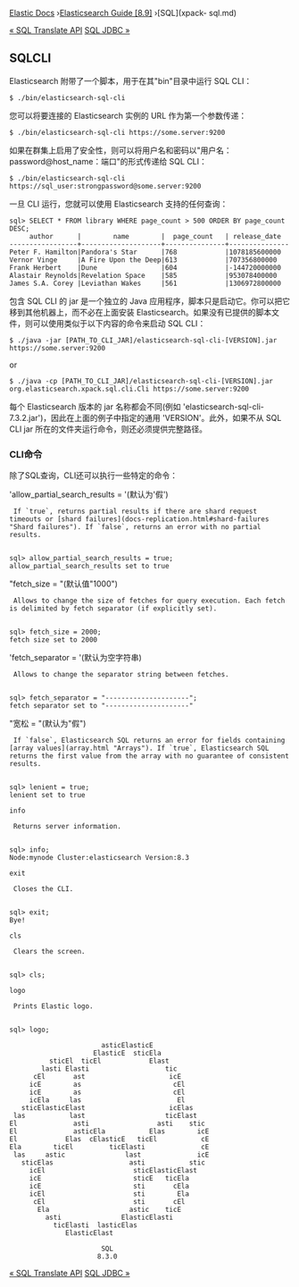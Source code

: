 

[Elastic Docs](/guide/) ›[Elasticsearch Guide [8.9]](index.md) ›[SQL](xpack-
sql.md)

[« SQL Translate API](sql-translate.md) [SQL JDBC »](sql-jdbc.md)

## SQLCLI

Elasticsearch 附带了一个脚本，用于在其"bin"目录中运行 SQL CLI：

    
    
    $ ./bin/elasticsearch-sql-cli

您可以将要连接的 Elasticsearch 实例的 URL 作为第一个参数传递：

    
    
    $ ./bin/elasticsearch-sql-cli https://some.server:9200

如果在群集上启用了安全性，则可以将用户名和密码以"用户名：password@host_name：端口"的形式传递给 SQL CLI：

    
    
    $ ./bin/elasticsearch-sql-cli https://sql_user:strongpassword@some.server:9200

一旦 CLI 运行，您就可以使用 Elasticsearch 支持的任何查询：

    
    
    sql> SELECT * FROM library WHERE page_count > 500 ORDER BY page_count DESC;
         author      |        name        |  page_count   | release_date
    -----------------+--------------------+---------------+---------------
    Peter F. Hamilton|Pandora's Star      |768            |1078185600000
    Vernor Vinge     |A Fire Upon the Deep|613            |707356800000
    Frank Herbert    |Dune                |604            |-144720000000
    Alastair Reynolds|Revelation Space    |585            |953078400000
    James S.A. Corey |Leviathan Wakes     |561            |1306972800000

包含 SQL CLI 的 jar 是一个独立的 Java 应用程序，脚本只是启动它。你可以把它移到其他机器上，而不必在上面安装 Elasticsearch。如果没有已提供的脚本文件，则可以使用类似于以下内容的命令来启动 SQL CLI：

    
    
    $ ./java -jar [PATH_TO_CLI_JAR]/elasticsearch-sql-cli-[VERSION].jar https://some.server:9200

or

    
    
    $ ./java -cp [PATH_TO_CLI_JAR]/elasticsearch-sql-cli-[VERSION].jar org.elasticsearch.xpack.sql.cli.Cli https://some.server:9200

每个 Elasticsearch 版本的 jar 名称都会不同(例如 'elasticsearch-sql-cli-7.3.2.jar')，因此在上面的例子中指定的通用 'VERSION'。此外，如果不从 SQL CLI jar 所在的文件夹运行命令，则还必须提供完整路径。

### CLI命令

除了SQL查询，CLI还可以执行一些特定的命令：

'allow_partial_search_results = '<boolean>(默认为'假')

     If `true`, returns partial results if there are shard request timeouts or [shard failures](docs-replication.html#shard-failures "Shard failures"). If `false`, returns an error with no partial results. 
    
    
    sql> allow_partial_search_results = true;
    allow_partial_search_results set to true

"fetch_size = <number>"(默认值"1000")

     Allows to change the size of fetches for query execution. Each fetch is delimited by fetch separator (if explicitly set). 
    
    
    sql> fetch_size = 2000;
    fetch size set to 2000

'fetch_separator = <string>'(默认为空字符串)

     Allows to change the separator string between fetches. 
    
    
    sql> fetch_separator = "---------------------";
    fetch separator set to "---------------------"

"宽松 = <boolean>"(默认为"假")

     If `false`, Elasticsearch SQL returns an error for fields containing [array values](array.html "Arrays"). If `true`, Elasticsearch SQL returns the first value from the array with no guarantee of consistent results. 
    
    
    sql> lenient = true;
    lenient set to true

`info`

     Returns server information. 
    
    
    sql> info;
    Node:mynode Cluster:elasticsearch Version:8.3

`exit`

     Closes the CLI. 
    
    
    sql> exit;
    Bye!

`cls`

     Clears the screen. 
    
    
    sql> cls;

`logo`

     Prints Elastic logo. 
    
    
    sql> logo;
    
                           asticElasticE
                         ElasticE  sticEla
              sticEl  ticEl            Elast
            lasti Elasti                   tic
          cEl       ast                     icE
         icE        as                       cEl
         icE        as                       cEl
         icEla     las                        El
       sticElasticElast                     icElas
     las           last                    ticElast
    El              asti                 asti    stic
    El              asticEla           Elas        icE
    El            Elas  cElasticE   ticEl           cE
    Ela        ticEl         ticElasti              cE
     las     astic               last              icE
       sticElas                   asti           stic
         icEl                      sticElasticElast
         icE                       sticE   ticEla
         icE                       sti       cEla
         icEl                      sti        Ela
          cEl                      sti       cEl
           Ela                    astic    ticE
             asti               ElasticElasti
               ticElasti  lasticElas
                  ElasticElast
    
                           SQL
                          8.3.0

[« SQL Translate API](sql-translate.md) [SQL JDBC »](sql-jdbc.md)
